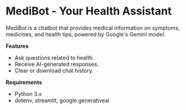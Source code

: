 # MediBot - Your Health Assistant
MediBot is a chatbot that provides medical information on symptoms, medicines, and health tips, powered by Google's Gemini model.

**Features**
* Ask questions related to health.
* Receive AI-generated responses.
* Clear or download chat history.

**Requirements**
* Python 3.x
* dotenv, streamlit, google.generativeai
